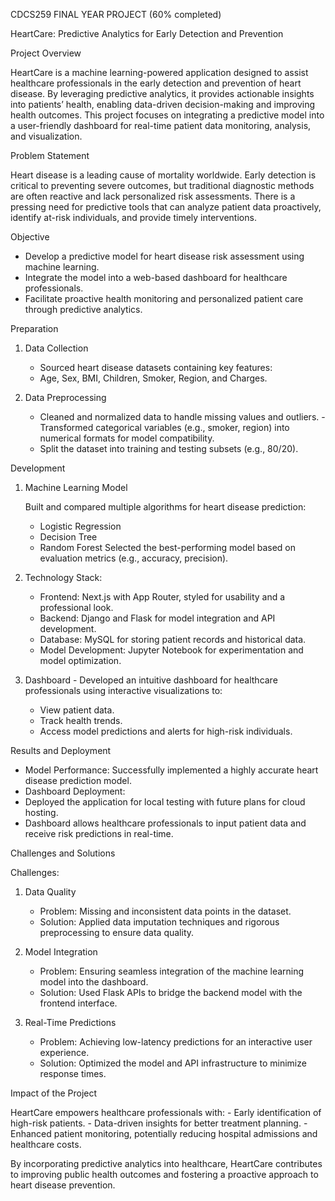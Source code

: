 CDCS259 FINAL YEAR PROJECT (60% completed)

HeartCare: Predictive Analytics for Early Detection and Prevention

Project Overview

HeartCare is a machine learning-powered application designed to assist healthcare professionals in the early detection and prevention of heart disease. By leveraging predictive analytics, it provides actionable insights into patients’ health, enabling data-driven decision-making and improving health outcomes. This project focuses on integrating a predictive model into a user-friendly dashboard for real-time patient data monitoring, analysis, and visualization.


Problem Statement

Heart disease is a leading cause of mortality worldwide. Early detection is critical to preventing severe outcomes, but traditional diagnostic methods are often reactive and lack personalized risk assessments. There is a pressing need for predictive tools that can analyze patient data proactively, identify at-risk individuals, and provide timely interventions.


Objective

- Develop a predictive model for heart disease risk assessment using machine learning.
- Integrate the model into a web-based dashboard for healthcare professionals.
- Facilitate proactive health monitoring and personalized patient care through predictive analytics.


Preparation

1. Data Collection
   - Sourced heart disease datasets containing key features:
   - Age, Sex, BMI, Children, Smoker, Region, and Charges.
	
2. Data Preprocessing
   - Cleaned and normalized data to handle missing values and outliers.
   -Transformed categorical variables (e.g., smoker, region) into numerical formats for model compatibility.
   - Split the dataset into training and testing subsets (e.g., 80/20).
  
Development

1. Machine Learning Model

   Built and compared multiple algorithms for heart disease prediction:
    - Logistic Regression
    - Decision Tree
    - Random Forest
      Selected the best-performing model based on evaluation metrics (e.g., accuracy, precision).

2.	Technology Stack:
   
	- Frontend: Next.js with App Router, styled for usability and a professional look.
	- Backend: Django and Flask for model integration and API development.
	- Database: MySQL for storing patient records and historical data.
	- Model Development: Jupyter Notebook for experimentation and model optimization.

3.	Dashboard
        - Developed an intuitive dashboard for healthcare professionals using interactive visualizations to:
	- View patient data.
	- Track health trends.
	- Access model predictions and alerts for high-risk individuals.


Results and Deployment

- Model Performance: Successfully implemented a highly accurate heart disease prediction model.
- Dashboard Deployment:
- Deployed the application for local testing with future plans for cloud hosting.
- Dashboard allows healthcare professionals to input patient data and receive risk predictions in real-time.


Challenges and Solutions

Challenges:

1. Data Quality
   - Problem: Missing and inconsistent data points in the dataset.
   - Solution: Applied data imputation techniques and rigorous preprocessing to ensure data quality.
	
2. Model Integration
   - Problem: Ensuring seamless integration of the machine learning model into the dashboard.
   - Solution: Used Flask APIs to bridge the backend model with the frontend interface.
     
3. Real-Time Predictions
   - Problem: Achieving low-latency predictions for an interactive user experience.
   -  Solution: Optimized the model and API infrastructure to minimize response times.
  
Impact of the Project

HeartCare empowers healthcare professionals with:
	- Early identification of high-risk patients.
	- Data-driven insights for better treatment planning.
	- Enhanced patient monitoring, potentially reducing hospital admissions and healthcare costs.

By incorporating predictive analytics into healthcare, HeartCare contributes to improving public health outcomes and fostering a proactive approach to heart disease prevention.

